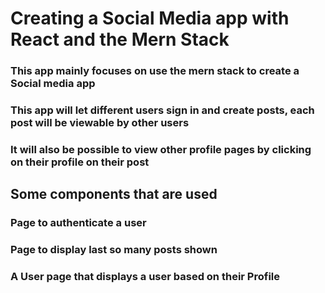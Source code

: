 # Creating a Social Media app with React and the Mern Stack

### This app mainly focuses on use the mern stack to create a Social media app

### This app will let different users sign in and create posts, each post will be viewable by other users

### It will also be possible to view other profile pages by clicking on their profile on their post

## Some components that are used

### Page to authenticate a user

### Page to display last so many posts shown

### A User page that displays a user based on their Profile
